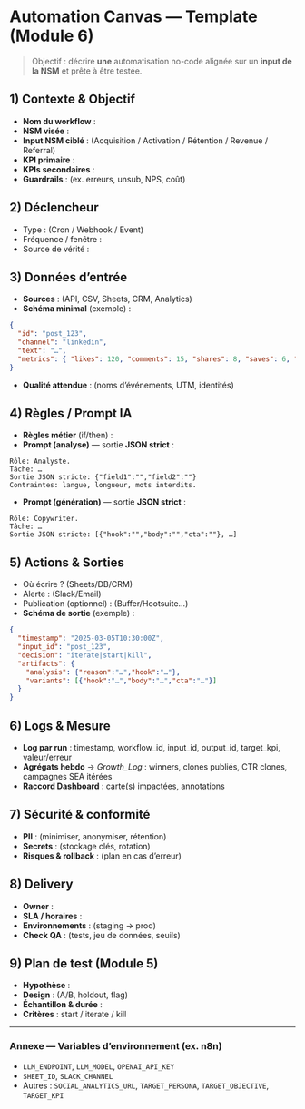 # Automation Canvas — Template (Module 6)

> Objectif : décrire **une** automatisation no-code alignée sur un **input de la NSM** et prête à être testée.

## 1) Contexte & Objectif
- **Nom du workflow** : 
- **NSM visée** : 
- **Input NSM ciblé** : (Acquisition / Activation / Rétention / Revenue / Referral)
- **KPI primaire** : 
- **KPIs secondaires** : 
- **Guardrails** : (ex. erreurs, unsub, NPS, coût)

## 2) Déclencheur
- Type : (Cron / Webhook / Event)
- Fréquence / fenêtre : 
- Source de vérité : 

## 3) Données d’entrée
- **Sources** : (API, CSV, Sheets, CRM, Analytics)
- **Schéma minimal** (exemple) :
```json
{
  "id": "post_123",
  "channel": "linkedin",
  "text": "…",
  "metrics": { "likes": 120, "comments": 15, "shares": 8, "saves": 6, "impressions": 5600 }
}
```
- **Qualité attendue** : (noms d’événements, UTM, identités)

## 4) Règles / Prompt IA
- **Règles métier** (if/then) : 
- **Prompt (analyse)** — sortie **JSON strict** :
```
Rôle: Analyste.
Tâche: …
Sortie JSON stricte: {"field1":"","field2":""}
Contraintes: langue, longueur, mots interdits.
```
- **Prompt (génération)** — sortie **JSON strict** :
```
Rôle: Copywriter.
Tâche: …
Sortie JSON stricte: [{"hook":"","body":"","cta":""}, …]
```

## 5) Actions & Sorties
- Où écrire ? (Sheets/DB/CRM)
- Alerte : (Slack/Email)
- Publication (optionnel) : (Buffer/Hootsuite…)
- **Schéma de sortie** (exemple) :
```json
{
  "timestamp": "2025-03-05T10:30:00Z",
  "input_id": "post_123",
  "decision": "iterate|start|kill",
  "artifacts": {
    "analysis": {"reason":"…","hook":"…"},
    "variants": [{"hook":"…","body":"…","cta":"…"}]
  }
}
```

## 6) Logs & Mesure
- **Log par run** : timestamp, workflow_id, input_id, output_id, target_kpi, valeur/erreur
- **Agrégats hebdo** → *Growth_Log* : winners, clones publiés, CTR clones, campagnes SEA itérées
- **Raccord Dashboard** : carte(s) impactées, annotations

## 7) Sécurité & conformité
- **PII** : (minimiser, anonymiser, rétention)
- **Secrets** : (stockage clés, rotation)
- **Risques & rollback** : (plan en cas d’erreur)

## 8) Delivery
- **Owner** : 
- **SLA / horaires** : 
- **Environnements** : (staging → prod)
- **Check QA** : (tests, jeu de données, seuils)

## 9) Plan de test (Module 5)
- **Hypothèse** : 
- **Design** : (A/B, holdout, flag)
- **Échantillon & durée** : 
- **Critères** : start / iterate / kill

---

### Annexe — Variables d’environnement (ex. n8n)
- `LLM_ENDPOINT`, `LLM_MODEL`, `OPENAI_API_KEY`
- `SHEET_ID`, `SLACK_CHANNEL`
- Autres : `SOCIAL_ANALYTICS_URL`, `TARGET_PERSONA`, `TARGET_OBJECTIVE`, `TARGET_KPI`
